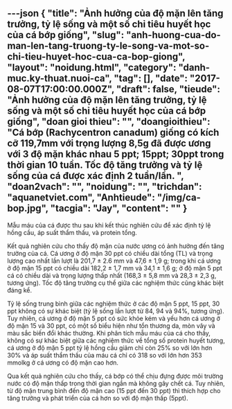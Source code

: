---json
{
    "title": "Ảnh hưởng của độ mặn lên tăng trưởng, tỷ lệ sống và một số chỉ tiêu huyết học của cá bớp giống",
    "slug": "anh-huong-cua-do-man-len-tang-truong-ty-le-song-va-mot-so-chi-tieu-huyet-hoc-cua-ca-bop-giong",
    "layout": "noidung.html",
    "category": "danh-muc.ky-thuat.nuoi-ca",
    "tag": [],
    "date": "2017-08-07T17:00:00.000Z",
    "draft": false,
    "tieude": "Ảnh hưởng của độ mặn lên tăng trưởng, tỷ lệ sống và một số chỉ tiêu huyết học của cá bớp giống",
    "doan gioi thieu": "",
    "doangioithieu": "Cá bớp (Rachycentron canadum) giống có kích cỡ 119,7mm với trọng lượng 8,5g đã được ương với 3 độ mặn khác nhau 5 ppt; 15ppt; 30ppt trong thời gian 10 tuần. Tốc độ tăng trưởng và tỷ lệ sống của cá được xác định 2 tuần/lần. ",
    "doan2vach": "",
    "noidung": "",
    "trichdan": "aquanetviet.com",
    "Anhtieude": "/img/ca-bop.jpg",
    "tacgia": "Jay",
    "__content__": ""
}
---
<p><span style="font-size:14px">Mẫu m&aacute;u của c&aacute; được thu sau khi kết th&uacute;c nghi&ecirc;n cứu để x&aacute;c định tỷ lệ hồng cầu, &aacute;p suất thẩm thấu, v&agrave; protein tổng.</span></p>

<p><span style="font-size:14px">Kết quả nghi&ecirc;n cứu cho thấy độ mặn của nước ương c&oacute; ảnh hưởng đến tăng trưởng của c&aacute;. C&aacute; ương ở độ mặn 30 ppt c&oacute; chiều d&agrave;i tổng (TL) v&agrave; trọng lượng cao nhất lần lượt l&agrave; 201,7 &plusmn; 2.6 mm v&agrave; 47,6 &plusmn; 1,9 g; trong khi c&aacute; ương ở độ mặn 15 ppt c&oacute; chiều d&agrave;i 182,2 &plusmn; 1,7 mm v&agrave; 34,1 &plusmn; 1,6 g; ở độ mặn 5 ppt c&aacute; c&oacute; chiều d&agrave;i v&agrave; trọng lượng thấp nhất (168,3 &plusmn; 5,8 mm v&agrave; 28,3 &plusmn; 2,3 g, tương ứng). Tốc độ tăng trưởng cụ thể giữa c&aacute;c nghiệm thức cũng kh&aacute;c biệt đ&aacute;ng kể.</span></p>

<p><span style="font-size:14px">Tỷ lệ sống trung b&igrave;nh giữa c&aacute;c nghiệm thức ở c&aacute;c độ mặn 5 ppt, 15 ppt, 30 ppt kh&ocirc;ng c&oacute; sự kh&aacute;c biệt (tỷ lệ sống lần lượt từ 84, 94 v&agrave; 94%, tương ứng). Tuy nhi&ecirc;n, c&aacute; ương ở độ mặn 5 ppt c&oacute; sức khỏe k&eacute;m v&agrave; yếu hơn c&aacute; ương ở độ mặn 15 v&agrave; 30 ppt, c&oacute; một số biểu hiện như tổn thương da, m&ograve;n v&acirc;y v&agrave; m&agrave;u sắc biến đổi kh&aacute;c thường. Khi ph&acirc;n t&iacute;ch mẫu m&aacute;u của c&aacute; cho thấy, kh&ocirc;ng c&oacute; sự kh&aacute;c biệt giữa c&aacute;c nghiệm thức về tổng số protein huyết tương, c&aacute; ương ở độ mặn 5 ppt tỷ lệ hồng cầu giảm chỉ c&ograve;n 25% so với lớn hơn 30% v&agrave; &aacute;p suất thẩm thấu của m&aacute;u c&aacute; chỉ c&oacute; 318 so với lớn hơn 353 mmolkg ở c&aacute; ương c&oacute; độ mặn cao hơn.</span></p>

<p><span style="font-size:14px">Qua kết quả nghi&ecirc;n cứu cho thấy, c&aacute; bớp c&oacute; thể chịu đựng được m&ocirc;i trường nước c&oacute; độ mặn thấp trong thời gian ngắn m&agrave; kh&ocirc;ng g&acirc;y chết c&aacute;. Tuy nhi&ecirc;n, từ độ mặn trung b&igrave;nh đến độ mặn cao (15 ppt đến 30 ppt) th&igrave; th&iacute;ch hợp cho tăng trưởng v&agrave; ph&aacute;t triển của c&aacute; hơn so với độ mặn thấp (5ppt).</span></p>
